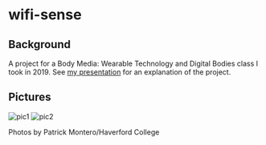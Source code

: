 # wifi-sense

## Background
A project for a Body Media: Wearable Technology and Digital Bodies class I took in 2019. See [my presentation](https://docs.google.com/presentation/d/1r_tBhj9RS4nRJ_BajCrWeI7B-XGWrBBcE8F0kI_F-8U/edit?usp=sharing) for an explanation of the project.

## Pictures

![pic1](https://github.com/qubist/wifi-sense/blob/master/Data-Body%2C%20Body-Data_dsc9157_Patrick%20Montero.jpg)
![pic2](https://github.com/qubist/wifi-sense/blob/master/Data-Body%2C%20Body-Data_dsc9159_Patrick%20Montero.jpg)

Photos by Patrick Montero/Haverford College
